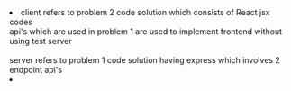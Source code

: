 <li>client refers to problem 2 code solution which consists of React jsx codes<br/>
api's which are used in problem 1 are used to implement frontend without using test server<br/>
<br/>
  server refers to problem 1 code solution having express which involves 2 endpoint api's<li/>
